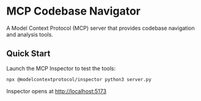 # MCP Codebase Navigator

A Model Context Protocol (MCP) server that provides codebase navigation and analysis tools.

## Quick Start

Launch the MCP Inspector to test the tools:

```bash
npx @modelcontextprotocol/inspector python3 server.py
```

Inspector opens at [http://localhost:5173](http://localhost:5173)
